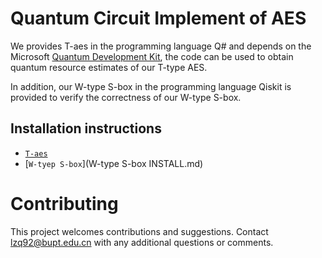 # Quantum Circuit Implement of AES
We provides T-aes in the programming language Q# and depends on the Microsoft [Quantum Development Kit](https://www.microsoft.com/en-us/quantum/development-kit), the code can be used to obtain quantum resource estimates of our T-type AES. 

In addition, our W-type S-box in the programming language Qiskit is provided  to verify the correctness of our W-type S-box.

## Installation instructions
- [`T-aes`](\T-aes\INSTALL.md)
- [`W-tyep S-box`](W-type S-box INSTALL.md)

# Contributing

This project welcomes contributions and suggestions. 
Contact [lzq92@bupt.edu.cn](lzq92@bupt.edu.cn) with any additional questions or comments.
